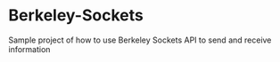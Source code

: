 # Berkeley-Sockets
Sample project of how to use Berkeley Sockets API to send and receive information
